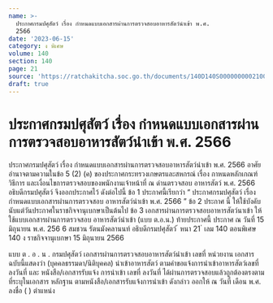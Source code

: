 ```yaml
---
name: >-
  ประกาศกรมปศุสัตว์ เรื่อง กำหนดแบบเอกสารผ่านการตรวจสอบอาหารสัตว์นำเข้า พ.ศ.
  2566
date: '2023-06-15'
category: ง พิเศษ
volume: 140
section: 140
page: 21
source: 'https://ratchakitcha.soc.go.th/documents/140D140S0000000002100.pdf'
draft: true
---
```


# ประกาศกรมปศุสัตว์ เรื่อง กำหนดแบบเอกสารผ่านการตรวจสอบอาหารสัตว์นำเข้า พ.ศ. 2566

ประกาศกรมปศุสัตว์ เรื่อง กำหนดแบบเอกสารผ่านการตรวจสอบอาหารสัตว์นำเข้า พ.ศ. 2566 อาศัยอำนาจตามความในข้อ 5 (2) (ค) ของประกาศกระทรวงเกษตรและสหกรณ์ เรื่อง กาหนดหลักเกณฑ์ วิธีการ และเงื่อนไขการตรวจสอบของพนักงานเจ้าหน้าที่ ณ ด่านตรวจสอบ อาหารสัตว์ พ.ศ. 2566 อธิบดีกรมปศุสัตว์ จึงออกประกาศไว้ ดังต่อไปนี้ ข้อ 1 ประกาศนี้เรียกว่า “ ประกาศกรมปศุสัตว์ เรื่อง กำหนดแบบเอกสารผ่านการตรวจสอบ อาหารสัตว์นำเข้า พ.ศ. 2566 ” ข้อ 2 ประกาศ นี้ ให้ใช้บังคับนับแต่วันประกาศในราชกิจจานุเบกษาเป็นต้นไป ข้อ 3 เอกสารผ่านการตรวจสอบอาหารสัตว์นาเข้า ให้ใช้แบบเอกสารผ่านการตรวจสอบ อาหารสัตว์นำเข้า (แบบ ต.อ.น.) ท้ายประกาศนี้ ประกาศ ณ วันที่ 15 มิถุนายน พ.ศ. 256 6 สมชวน รัตนมังคลานนท์ อธิบดีกรมปศุสัตว์ ้ หนา 21 ่ เลม 140 ตอนพิเศษ 140 ง ราชกิจจานุเบกษา 15 มิถุนายน 2566

แบบ ต . อ . น . กรมปศุสัตว์ เอกสารผ่านการตรวจสอบอาหารสัตว์นําเข้า เลขที่ หน่วยงาน เอกสารฉบับนี้แสดงว่า (บุคคลธรรมดา/นิติบุคคล) นําเข้าอาหารสัตว์ ตามคําขอแจ้งการนําเข้าอาหารสัตว์เลขที่ ลงวันที่ และ หนังสือ/เอกสารรับแจ้ง การนําเข้า เลขที่ ลงวันที่ ได้ผ่านการตรวจสอบแล้วถูกต้องตรงตามที่ระบุในเอกสาร หลักฐาน ตามหนังสือ/เอกสารรับแจ้งการนําเข้า ดังกล่าว ออกให้ ณ วันที่ เดือน พ.ศ. ลงชื่อ ( ) ตําแหน่ง
